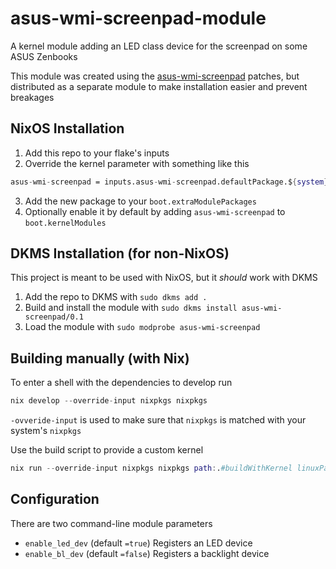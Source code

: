 # asus-wmi-screenpad-module

A kernel module adding an LED class device for the screenpad on some ASUS Zenbooks

This module was created using the [asus-wmi-screenpad](https://github.com/Plippo/asus-wmi-screenpad) patches, but distributed as a separate module to make installation easier and prevent breakages

## NixOS Installation

1. Add this repo to your flake's inputs
2. Override the kernel parameter with something like this

```nix
asus-wmi-screenpad = inputs.asus-wmi-screenpad.defaultPackage.${system}.override kernelPackages.kernel;
```

3. Add the new package to your `boot.extraModulePackages`
4. Optionally enable it by default by adding `asus-wmi-screenpad` to `boot.kernelModules`

## DKMS Installation (for non-NixOS)

This project is meant to be used with NixOS, but it *should* work with DKMS

1. Add the repo to DKMS with `sudo dkms add .`
2. Build and install the module with `sudo dkms install asus-wmi-screenpad/0.1`
3. Load the module with `sudo modprobe asus-wmi-screenpad`

## Building manually (with Nix)

To enter a shell with the dependencies to develop run

```nix
nix develop --override-input nixpkgs nixpkgs
```

`-ovveride-input` is used to make sure that `nixpkgs` is matched with your system's `nixpkgs`

Use the build script to provide a custom kernel

```nix
nix run --override-input nixpkgs nixpkgs path:.#buildWithKernel linuxPackages_latest
````

## Configuration

There are two command-line module parameters

- `enable_led_dev` (default `=true`) Registers an LED device
- `enable_bl_dev` (default `=false`) Registers a backlight device
